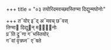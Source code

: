 +++
title = "०३ तयोरिदमवच्छवस्तिग्मा दिद्युन्मघोनोः"

+++
त᳓योर् इ᳓द् अ᳓मवच् छ᳓वस्  
तिग्मा᳓ दिद्यु᳓न् मघो᳐᳓नोः  
प्र᳓ति द्रु᳓णा ग᳓भस्तियोर्  
ग᳓वां वृत्रघ्न᳓ ए᳓षते